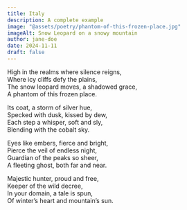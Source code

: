 ```yaml
---
title: Italy
description: A complete example
image: "@assets/poetry/phantom-of-this-frozen-place.jpg"
imageAlt: Snow Leopard on a snowy mountain
author: jane-doe
date: 2024-11-11
draft: false
---
```


High in the realms where silence reigns,  
Where icy cliffs defy the plains,  
The snow leopard moves, a shadowed grace,  
A phantom of this frozen place.  

Its coat, a storm of silver hue,  
Specked with dusk, kissed by dew,  
Each step a whisper, soft and sly,  
Blending with the cobalt sky.  

Eyes like embers, fierce and bright,  
Pierce the veil of endless night,  
Guardian of the peaks so sheer,  
A fleeting ghost, both far and near.  

Majestic hunter, proud and free,  
Keeper of the wild decree,  
In your domain, a tale is spun,  
Of winter’s heart and mountain’s sun.

